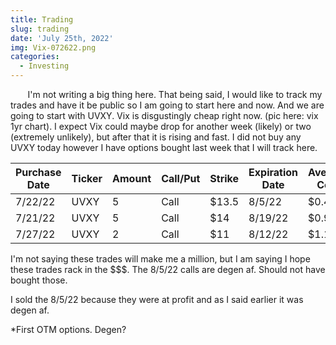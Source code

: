 ```yaml
---
title: Trading
slug: trading
date: 'July 25th, 2022'
img: Vix-072622.png
categories:
  - Investing
---
```


<p>&nbsp;&nbsp;&nbsp;&nbsp;&nbsp;&nbsp; I'm not writing a big thing here. That being said, I would like to track my trades and have it be public so I am going to start here and now. And we are going to start with UVXY. Vix is disgustingly cheap right now. (pic here: vix 1yr chart). I expect Vix could maybe drop for another week (likely) or two (extremely unlikely), but after that it is rising and fast. I did not buy any UVXY today however I have options bought last week that I will track here.</p>

<!--more-->


| Purchase Date | Ticker | Amount | Call/Put  | Strike  | Expiration Date | Average Cost  | Sell  | %DELTA | Sell Date |
| ------------- | ------ | ------ | --------- | ------- | --------------- | ------------- | ----- | ------ | --------- |
| 7/22/22       | UVXY   | 5      | Call      | $13.5   | 8/5/22          | $0.43         | $0.46 | +7%    | 7/26/22   |
| 7/21/22       | UVXY   | 5      | Call      | $14     | 8/19/22         | $0.91         |       |        |           |
| 7/27/22       | UVXY   | 2      | Call      | $11     | 8/12/22         | $1.10         |       |        | *         |


I'm not saying these trades will make me a million, but I am saying I hope these trades rack in the $$$. The 8/5/22 calls are degen af. Should not have bought those.

I sold the 8/5/22 because they were at profit and as I said earlier it was degen af. 

*First OTM options. Degen?